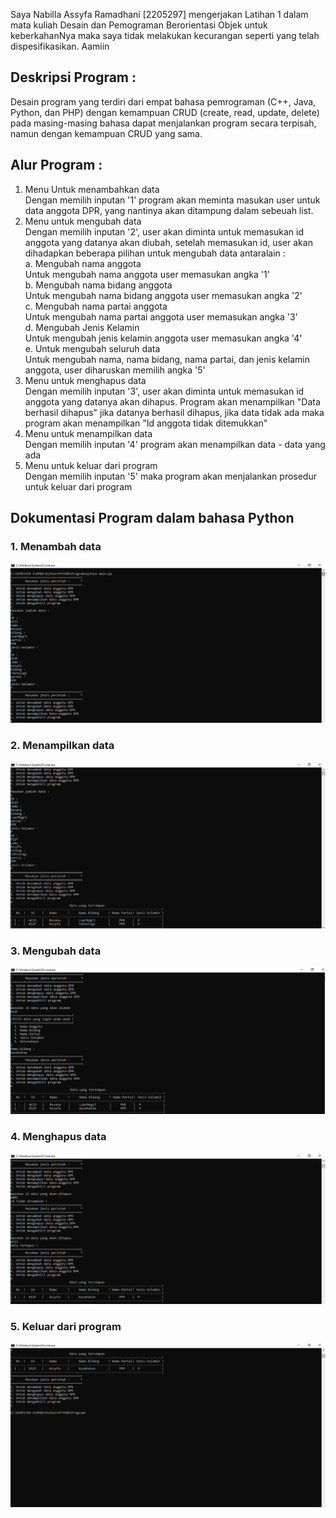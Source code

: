 Saya Nabilla Assyfa Ramadhani [2205297] mengerjakan Latihan 1 dalam mata kuliah Desain dan Pemograman Berorientasi Objek untuk keberkahanNya maka saya tidak melakukan kecurangan seperti yang telah dispesifikasikan. 
Aamiin


## Deskripsi Program :

Desain program yang terdiri dari empat bahasa pemrograman (C++, Java, Python, dan PHP) dengan kemampuan CRUD (create, read, update, delete) pada masing-masing bahasa dapat menjalankan program secara terpisah, namun dengan kemampuan CRUD yang sama. 

## Alur Program :
1. Menu Untuk menambahkan data<br>
   Dengan memilih inputan '1' program akan meminta masukan user untuk data anggota 
   DPR, yang nantinya akan ditampung dalam sebeuah list.
2. Menu untuk mengubah data<br>
   Dengan memilih inputan '2', user akan diminta untuk memasukan id anggota yang  datanya akan diubah, setelah memasukan id, user akan dihadapkan beberapa pilihan untuk mengubah data antaralain :<br>
   a. Mengubah nama anggota<br>
      Untuk mengubah nama anggota user memasukan angka '1'<br>
   b. Mengubah nama bidang anggota<br>
      Untuk mengubah nama bidang anggota user memasukan angka '2'<br>
   c. Mengubah nama partai anggota<br>
      Untuk mengubah nama partai anggota user memasukan angka '3'<br>
   d. Mengubah Jenis Kelamin<br>
      Untuk mengubah jenis kelamin anggota user memasukan angka '4'<br>
   e. Untuk mengubah seluruh data<br>
      Untuk mengubah nama, nama bidang, nama partai, dan jenis kelamin anggota, user diharuskan memilih angka '5'<br>
4. Menu untuk menghapus data<br>
   Dengan memilih inputan '3', user akan diminta untuk memasukan id anggota yang datanya akan dihapus. Program akan menampilkan "Data berhasil dihapus" jika datanya berhasil dihapus, jika data tidak ada maka program akan menampilkan "Id 
   anggota tidak ditemukkan"
5. Menu untuk menampilkan data<br>
   Dengan memilih inputan '4' program akan menampilkan data - data yang ada
6. Menu untuk keluar dari program<br>
   Dengan memilih inputan '5' maka program akan menjalankan prosedur untuk keluar dari program


## Dokumentasi Program dalam bahasa Python
### 1. Menambah data <br>
  ![alt text](https://github.com/nabillassyfa/LP1DPBO2024C2/blob/main/Python/Screenshot/1%20Menambahkan%20data.png)
### 2. Menampilkan data <br>
 ![alt text](https://github.com/nabillassyfa/LP1DPBO2024C2/blob/main/Python/Screenshot/1%20Menampilkan%20data.png)
### 3. Mengubah data <br>
 ![alt text](https://github.com/nabillassyfa/LP1DPBO2024C2/blob/main/Python/Screenshot/2%20Mengubah%20data.png)
### 4. Menghapus data
 ![alt text](https://github.com/nabillassyfa/LP1DPBO2024C2/blob/main/Python/Screenshot/3%20Menghapus%20data.png)
### 5. Keluar dari program
 ![alt text](https://github.com/nabillassyfa/LP1DPBO2024C2/blob/main/Python/Screenshot/4%20Keluar%20dari%20program.png)

   




